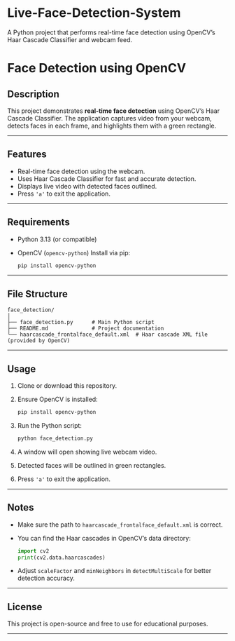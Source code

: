 # Live-Face-Detection-System
A Python project that performs real-time face detection using OpenCV’s Haar Cascade Classifier and webcam feed.

# Face Detection using OpenCV

## Description

This project demonstrates **real-time face detection** using OpenCV’s Haar Cascade Classifier.
The application captures video from your webcam, detects faces in each frame, and highlights them with a green rectangle.

---

## Features

* Real-time face detection using the webcam.
* Uses Haar Cascade Classifier for fast and accurate detection.
* Displays live video with detected faces outlined.
* Press `'a'` to exit the application.

---

## Requirements

* Python 3.13 (or compatible)
* OpenCV (`opencv-python`)
  Install via pip:

  ```bash
  pip install opencv-python
  ```

---

## File Structure

```
face_detection/
│
├── face_detection.py      # Main Python script
├── README.md              # Project documentation
└── haarcascade_frontalface_default.xml  # Haar cascade XML file (provided by OpenCV)
```

---

## Usage

1. Clone or download this repository.
2. Ensure OpenCV is installed:

   ```bash
   pip install opencv-python
   ```
3. Run the Python script:

   ```bash
   python face_detection.py
   ```
4. A window will open showing live webcam video.
5. Detected faces will be outlined in green rectangles.
6. Press `'a'` to exit the application.

---

## Notes

* Make sure the path to `haarcascade_frontalface_default.xml` is correct.
* You can find the Haar cascades in OpenCV’s data directory:

  ```python
  import cv2
  print(cv2.data.haarcascades)
  ```
* Adjust `scaleFactor` and `minNeighbors` in `detectMultiScale` for better detection accuracy.

---

## License

This project is open-source and free to use for educational purposes.

---

